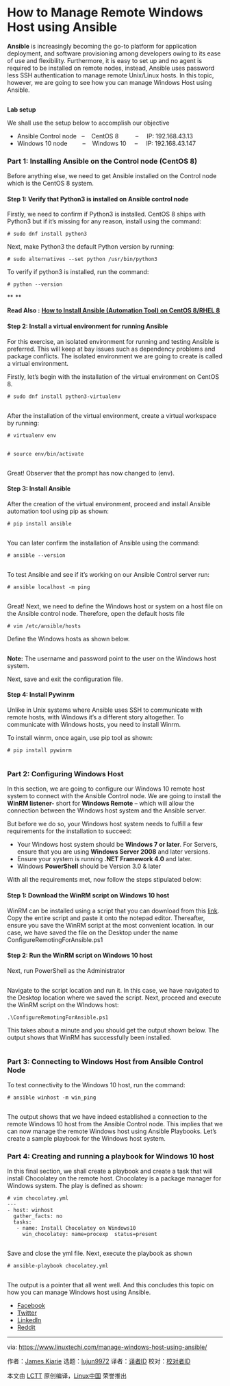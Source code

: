 [#]: collector: (lujun9972)
[#]: translator: ( )
[#]: reviewer: ( )
[#]: publisher: ( )
[#]: url: ( )
[#]: subject: (How to Manage Remote Windows Host using Ansible)
[#]: via: (https://www.linuxtechi.com/manage-windows-host-using-ansible/)
[#]: author: (James Kiarie https://www.linuxtechi.com/author/james/)

How to Manage Remote Windows Host using Ansible
======

**Ansible** is increasingly becoming the go-to platform for application deployment, and software provisioning among developers owing to its ease of use and flexibility. Furthermore, it is easy to set up and no agent is required to be installed on remote nodes, instead, Ansible uses password less SSH authentication to manage remote Unix/Linux hosts. In this topic, however, we are going to see how you can manage Windows Host using Ansible.

[![Manage-Windows-Hosts-using-Ansible][1]][2]

**Lab setup**

We shall use the setup below to accomplish our objective

  * Ansible Control node   –    CentOS 8          –     IP: 192.168.43.13
  * Windows 10 node         –    Windows 10     –     IP: 192.168.43.147



### Part 1: Installing Ansible on the Control node (CentOS 8)

Before anything else, we need to get Ansible installed on the Control node which is the CentOS 8 system.

#### Step 1: Verify that Python3 is installed on Ansible control node

Firstly, we need to confirm if Python3 is installed. CentOS 8 ships with Python3 but if it’s missing for any reason, install using the command:

```
# sudo dnf install python3
```

Next, make Python3 the default Python version by running:

```
# sudo alternatives --set python /usr/bin/python3
```

To verify if python3 is installed, run the command:

```
# python --version
```

**![check-python-version][1] **

**Read Also :** **[How to Install Ansible (Automation Tool) on CentOS 8/RHEL 8][3]**

#### Step 2: Install a virtual environment for running Ansible

For this exercise, an isolated environment for running and testing Ansible is preferred. This will keep at bay issues such as dependency problems and package conflicts. The isolated environment we are going to create is called a virtual environment.

Firstly, let’s begin with the installation of the virtual environment on CentOS 8.

```
# sudo dnf install python3-virtualenv
```

![install-python3-virtualenv][1]

After the installation of the virtual environment, create a virtual workspace by running:

```
# virtualenv env
```

![virtualenv-env-ansible][1]

```
# source env/bin/activate
```

![source-env-bin-activate-ansible][1]

Great! Observer that the prompt has now changed to (env).

#### Step 3: Install Ansible

After the creation of the virtual environment, proceed and install Ansible automation tool using pip as shown:

```
# pip install ansible
```

![pip-install-Ansible][1]

You can later confirm the installation of Ansible using the command:

```
# ansible --version
```

![check-ansible-version][1]

To test Ansible and see if it’s working on our Ansible Control server run:

```
# ansible localhost -m ping
```

![Test-ansible-for-connectivity][1]

Great! Next, we need to define the Windows host or system on a host file on the Ansible control node. Therefore, open the default hosts file

```
# vim /etc/ansible/hosts
```

Define the Windows hosts as shown below.

![Ansible-hosts-file][1]

**Note:** The username and password point to the user on the Windows host system.

Next, save and exit the configuration file.

#### Step 4: Install Pywinrm

Unlike in Unix systems where Ansible uses SSH to communicate with remote hosts, with Windows it’s a different story altogether. To communicate with Windows hosts, you need to install Winrm.

To install winrm, once again, use pip tool as shown:

```
# pip install pywinrm
```

![install-pywinrm][1]

### Part 2: Configuring Windows Host

In this section, we are going to configure our Windows 10 remote host system to connect with the Ansible Control node. We are going to install the **WinRM listener-** short for **Windows Remote** – which will allow the connection between the Windows host system and the Ansible server.

But before we do so, your Windows host system needs to fulfill a few requirements for the installation to succeed:

  * Your Windows host system should be **Windows 7 or later**. For Servers, ensure that you are using **Windows Server 2008** and later versions.
  * Ensure your system is running **.NET Framework 4.0** and later.
  * Windows **PowerShell** should be Version 3.0 &amp; later



With all the requirements met, now follow the steps stipulated below:

#### Step 1: Download the WinRM script on Windows 10 host

WinRM can be installed using a script that you can download from this [link][4]. Copy the entire script and paste it onto the notepad editor. Thereafter, ensure you save the WinRM script at the most convenient location. In our case, we have saved the file on the Desktop under the name  ConfigureRemotingForAnsible.ps1

#### Step 2: Run the WinRM script on Windows 10 host

Next, run PowerShell as the Administrator

![Run-PowerShell-as-Administrator][1]

Navigate to the script location and run it. In this case, we have navigated to the Desktop location where we saved the script. Next, proceed and execute the WinRM script on the WIndows host:

```
.\ConfigureRemotingForAnsible.ps1
```

This takes about a minute and you should get the output shown below. The output shows that WinRM has successfully been installed.

![set-up-WinRM-on-Windows10][1]

### Part 3: Connecting to Windows Host from Ansible Control Node

To test connectivity to the Windows 10 host, run the command:

```
# ansible winhost -m win_ping
```

![Ansible-ping-windows-host-machine][1]

The output shows that we have indeed established a connection to the remote Windows 10 host from the Ansible Control node. This implies that we can now manage the remote Windows host using Ansible Playbooks. Let’s create a sample playbook for the Windows host system.

### Part 4: Creating and running a playbook for Windows 10 host

In this final section, we shall create a playbook and create a task that will install Chocolatey on the remote host. Chocolatey is a package manager for Windows system. The play is defined as shown:

```
# vim chocolatey.yml
---
- host: winhost
  gather_facts: no
  tasks:
   - name: Install Chocolatey on Windows10
     win_chocolatey: name=procexp  status=present
```

![Ansible-Playbook-install-chocolatey][1]

Save and close the yml file. Next, execute the playbook as shown

```
# ansible-playbook chocolatey.yml
```

![Ansible-playBook-succeeded][1]

The output is a pointer that all went well. And this concludes this topic on how you can manage Windows host using Ansible.

  * [Facebook][5]
  * [Twitter][6]
  * [LinkedIn][7]
  * [Reddit][8]



--------------------------------------------------------------------------------

via: https://www.linuxtechi.com/manage-windows-host-using-ansible/

作者：[James Kiarie][a]
选题：[lujun9972][b]
译者：[译者ID](https://github.com/译者ID)
校对：[校对者ID](https://github.com/校对者ID)

本文由 [LCTT](https://github.com/LCTT/TranslateProject) 原创编译，[Linux中国](https://linux.cn/) 荣誉推出

[a]: https://www.linuxtechi.com/author/james/
[b]: https://github.com/lujun9972
[1]: data:image/gif;base64,R0lGODlhAQABAIAAAAAAAP///yH5BAEAAAAALAAAAAABAAEAAAIBRAA7
[2]: http://www.linuxtechi.com/wp-content/uploads/2019/11/Manage-Windows-Hosts-using-Ansible.jpg
[3]: http://www.linuxtechi.com/install-ansible-centos-8-rhel-8/
[4]: https://raw.githubusercontent.com/ansible/ansible/devel/examples/scripts/ConfigureRemotingForAnsible.ps1
[5]: http://www.facebook.com/sharer.php?u=https%3A%2F%2Fwww.linuxtechi.com%2Fmanage-windows-host-using-ansible%2F&t=How%20to%20Manage%20Remote%20Windows%20Host%20using%20Ansible
[6]: http://twitter.com/share?text=How%20to%20Manage%20Remote%20Windows%20Host%20using%20Ansible&url=https%3A%2F%2Fwww.linuxtechi.com%2Fmanage-windows-host-using-ansible%2F&via=Linuxtechi
[7]: http://www.linkedin.com/shareArticle?mini=true&url=https%3A%2F%2Fwww.linuxtechi.com%2Fmanage-windows-host-using-ansible%2F&title=How%20to%20Manage%20Remote%20Windows%20Host%20using%20Ansible
[8]: http://www.reddit.com/submit?url=https%3A%2F%2Fwww.linuxtechi.com%2Fmanage-windows-host-using-ansible%2F&title=How%20to%20Manage%20Remote%20Windows%20Host%20using%20Ansible
